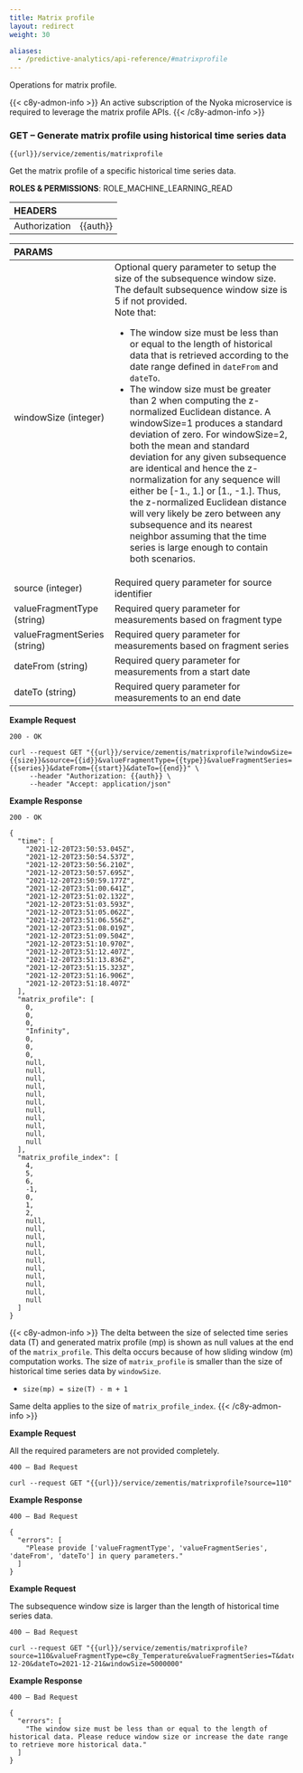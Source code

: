 ```yaml
---
title: Matrix profile
layout: redirect
weight: 30

aliases:
  - /predictive-analytics/api-reference/#matrixprofile
---
```


Operations for matrix profile.

{{< c8y-admon-info >}}
An active subscription of the Nyoka microservice is required to leverage the matrix profile APIs.
{{< /c8y-admon-info >}}

### GET – Generate matrix profile using historical time series data

```
{{url}}/service/zementis/matrixprofile
```

Get the matrix profile of a specific historical time series data.


**ROLES & PERMISSIONS**: ROLE_MACHINE_LEARNING_READ

|HEADERS||
|:---|:---|
|Authorization|{{auth}}

|PARAMS||
|:---|:---|
|windowSize (integer)| Optional query parameter to setup the size of the subsequence window size. The default subsequence window size is 5 if not provided. </br>Note that: <ul><li>The window size must be less than or equal to the length of historical data that is retrieved according to the date range defined in ```dateFrom``` and ```dateTo```.</li><li>The window size must be greater than 2 when computing the z-normalized Euclidean distance. A windowSize=1 produces a standard deviation of zero. For windowSize=2, both the mean and standard deviation for any given subsequence are identical and hence the z-normalization for any sequence will either be [-1., 1.] or [1., -1.]. Thus, the z-normalized Euclidean distance will very likely be zero between any subsequence and its nearest neighbor assuming that the time series is large enough to contain both scenarios.</li></ul>
|source (integer)|Required query parameter for source identifier
|valueFragmentType (string)|Required query parameter for measurements based on fragment type
|valueFragmentSeries (string)|Required query parameter for measurements based on fragment series
|dateFrom (string)|Required query parameter for measurements from a start date
|dateTo (string)|Required query parameter for measurements to an end date

**Example Request**

```
200 - OK

curl --request GET "{{url}}/service/zementis/matrixprofile?windowSize={{size}}&source={{id}}&valueFragmentType={{type}}&valueFragmentSeries={{series}}&dateFrom={{start}}&dateTo={{end}}" \
     --header "Authorization: {{auth}} \
     --header "Accept: application/json"
```

**Example Response**

```
200 - OK

{
  "time": [
    "2021-12-20T23:50:53.045Z",
    "2021-12-20T23:50:54.537Z",
    "2021-12-20T23:50:56.210Z",
    "2021-12-20T23:50:57.695Z",
    "2021-12-20T23:50:59.177Z",
    "2021-12-20T23:51:00.641Z",
    "2021-12-20T23:51:02.132Z",
    "2021-12-20T23:51:03.593Z",
    "2021-12-20T23:51:05.062Z",
    "2021-12-20T23:51:06.556Z",
    "2021-12-20T23:51:08.019Z",
    "2021-12-20T23:51:09.504Z",
    "2021-12-20T23:51:10.970Z",
    "2021-12-20T23:51:12.407Z",
    "2021-12-20T23:51:13.836Z",
    "2021-12-20T23:51:15.323Z",
    "2021-12-20T23:51:16.906Z",
    "2021-12-20T23:51:18.407Z"
  ],
  "matrix_profile": [
    0,
    0,
    0,
    "Infinity",
    0,
    0,
    0,
    null,
    null,
    null,
    null,
    null,
    null,
    null,
    null,
    null,
    null,
    null
  ],
  "matrix_profile_index": [
    4,
    5,
    6,
    -1,
    0,
    1,
    2,
    null,
    null,
    null,
    null,
    null,
    null,
    null,
    null,
    null,
    null,
    null
  ]
}
```
{{< c8y-admon-info >}}
The delta between the size of selected time series data (T) and generated matrix profile (mp) is shown as null values at the end of the `matrix_profile`. This delta occurs because of how sliding window (m) computation works. The size of `matrix_profile` is smaller than the size of historical time series data by `windowSize`.

- `size(mp) = size(T) - m + 1`

Same delta applies to the size of `matrix_profile_index`.
{{< /c8y-admon-info >}}

**Example Request**

All the required parameters are not provided completely.

```
400 – Bad Request

curl --request GET "{{url}}/service/zementis/matrixprofile?source=110"
```

**Example Response**

```
400 – Bad Request

{
  "errors": [
    "Please provide ['valueFragmentType', 'valueFragmentSeries', 'dateFrom', 'dateTo'] in query parameters."
  ]
}
```
**Example Request**

The subsequence window size is larger than the length of historical time series data.

```
400 – Bad Request

curl --request GET "{{url}}/service/zementis/matrixprofile?source=110&valueFragmentType=c8y_Temperature&valueFragmentSeries=T&dateFrom=2021-12-20&dateTo=2021-12-21&windowSize=5000000"
```

**Example Response**

```
400 – Bad Request

{
  "errors": [
    "The window size must be less than or equal to the length of historical data. Please reduce window size or increase the date range to retrieve more historical data."
  ]
}
```
